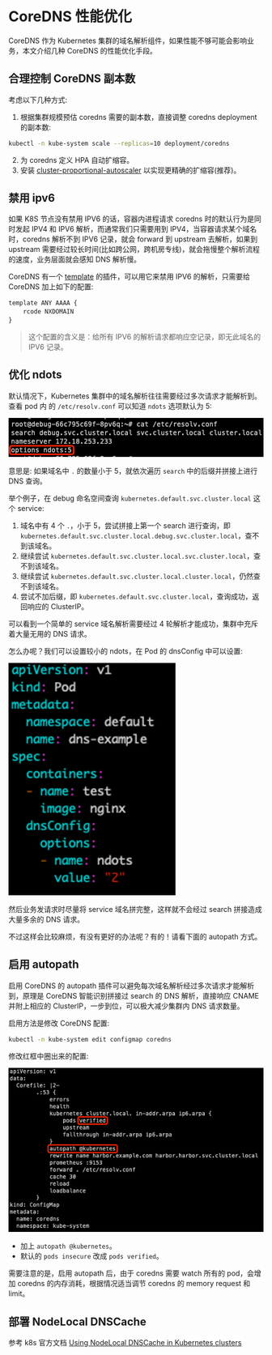 # CoreDNS 性能优化

CoreDNS 作为 Kubernetes 集群的域名解析组件，如果性能不够可能会影响业务，本文介绍几种 CoreDNS 的性能优化手段。

## 合理控制 CoreDNS 副本数

考虑以下几种方式:
1. 根据集群规模预估 coredns 需要的副本数，直接调整 coredns deployment 的副本数:
```bash
kubectl -n kube-system scale --replicas=10 deployment/coredns
```
2. 为 coredns 定义 HPA 自动扩缩容。
3. 安装 [cluster-proportional-autoscaler](https://github.com/kubernetes-sigs/cluster-proportional-autoscaler) 以实现更精确的扩缩容(推荐)。

## 禁用 ipv6

如果 K8S 节点没有禁用 IPV6 的话，容器内进程请求 coredns 时的默认行为是同时发起 IPV4 和 IPV6 解析，而通常我们只需要用到 IPV4，当容器请求某个域名时，coredns 解析不到 IPV6 记录，就会 forward 到 upstream 去解析，如果到 upstream 需要经过较长时间(比如跨公网，跨机房专线)，就会拖慢整个解析流程的速度，业务层面就会感知 DNS 解析慢。

CoreDNS 有一个 [template](https://coredns.io/plugins/template/) 的插件，可以用它来禁用 IPV6 的解析，只需要给 CoreDNS 加上如下的配置:

```txt
template ANY AAAA {
    rcode NXDOMAIN
}
```

> 这个配置的含义是：给所有 IPV6 的解析请求都响应空记录，即无此域名的 IPV6 记录。

## 优化 ndots

默认情况下，Kubernetes 集群中的域名解析往往需要经过多次请求才能解析到。查看 pod 内 的 `/etc/resolv.conf` 可以知道 `ndots` 选项默认为 5:

![](dns-ndots.png)

意思是: 如果域名中 `.` 的数量小于 5，就依次遍历 `search` 中的后缀并拼接上进行 DNS 查询。

举个例子，在 debug 命名空间查询 `kubernetes.default.svc.cluster.local` 这个 service:
1. 域名中有 4 个 `.`，小于 5，尝试拼接上第一个 search 进行查询，即 `kubernetes.default.svc.cluster.local.debug.svc.cluster.local`，查不到该域名。
2. 继续尝试 `kubernetes.default.svc.cluster.local.svc.cluster.local`，查不到该域名。
3. 继续尝试 `kubernetes.default.svc.cluster.local.cluster.local`，仍然查不到该域名。
4. 尝试不加后缀，即 `kubernetes.default.svc.cluster.local`，查询成功，返回响应的 ClusterIP。

可以看到一个简单的 service 域名解析需要经过 4 轮解析才能成功，集群中充斥着大量无用的 DNS 请求。

怎么办呢？我们可以设置较小的 ndots，在 Pod 的 dnsConfig 中可以设置:

![](dnsconfig.png)

然后业务发请求时尽量将 service 域名拼完整，这样就不会经过 search 拼接造成大量多余的 DNS 请求。

不过这样会比较麻烦，有没有更好的办法呢？有的！请看下面的 autopath 方式。

## 启用 autopath

启用 CoreDNS 的 autopath 插件可以避免每次域名解析经过多次请求才能解析到，原理是 CoreDNS 智能识别拼接过 search 的 DNS 解析，直接响应 CNAME 并附上相应的 ClusterIP，一步到位，可以极大减少集群内 DNS 请求数量。

启用方法是修改 CoreDNS 配置:

```bash
kubectl -n kube-system edit configmap coredns
```

修改红框中圈出来的配置:

![](coredns-autopath.png)

* 加上 `autopath @kubernetes`。
* 默认的 `pods insecure` 改成 `pods verified`。

需要注意的是，启用 autopath 后，由于 coredns 需要 watch 所有的 pod，会增加 coredns 的内存消耗，根据情况适当调节 coredns 的 memory request 和 limit。

## 部署 NodeLocal DNSCache

参考 k8s 官方文档 [Using NodeLocal DNSCache in Kubernetes clusters](https://kubernetes.io/docs/tasks/administer-cluster/nodelocaldns/)